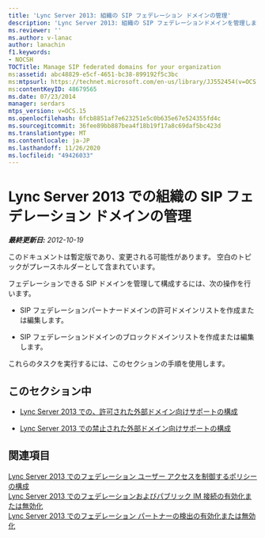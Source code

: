 ```yaml
---
title: 'Lync Server 2013: 組織の SIP フェデレーション ドメインの管理'
description: 'Lync Server 2013: 組織の SIP フェデレーションドメインを管理します。'
ms.reviewer: ''
ms.author: v-lanac
author: lanachin
f1.keywords:
- NOCSH
TOCTitle: Manage SIP federated domains for your organization
ms:assetid: abc48829-e5cf-4651-bc38-899192f5c3bc
ms:mtpsurl: https://technet.microsoft.com/en-us/library/JJ552454(v=OCS.15)
ms:contentKeyID: 48679565
ms.date: 07/23/2014
manager: serdars
mtps_version: v=OCS.15
ms.openlocfilehash: 6fcb8851af7e623251e5c0b635e67e524355fd4c
ms.sourcegitcommit: 36fee89bb887bea4f18b19f17a8c69daf5bc423d
ms.translationtype: MT
ms.contentlocale: ja-JP
ms.lasthandoff: 11/26/2020
ms.locfileid: "49426033"
---
```

# <a name="manage-sip-federated-domains-for-your-organization-in-lync-server-2013"></a>Lync Server 2013 での組織の SIP フェデレーション ドメインの管理

<div data-xmlns="http://www.w3.org/1999/xhtml">

<div class="topic" data-xmlns="http://www.w3.org/1999/xhtml" data-msxsl="urn:schemas-microsoft-com:xslt" data-cs="https://msdn.microsoft.com/">

<div data-asp="https://msdn2.microsoft.com/asp">



</div>

<div id="mainSection">

<div id="mainBody">

<span> </span>

_**最終更新日:** 2012-10-19_

このドキュメントは暫定版であり、変更される可能性があります。 空白のトピックがプレースホルダーとして含まれています。

フェデレーションできる SIP ドメインを管理して構成するには、次の操作を行います。

  - SIP フェデレーションパートナードメインの許可ドメインリストを作成または編集します。

  - SIP フェデレーションドメインのブロックドメインリストを作成または編集します。

これらのタスクを実行するには、このセクションの手順を使用します。

<div>

## <a name="in-this-section"></a>このセクション中

  - [Lync Server 2013 での、許可された外部ドメイン向けサポートの構成](lync-server-2013-configure-support-for-allowed-external-domains.md)

  - [Lync Server 2013 での禁止された外部ドメイン向けサポートの構成](lync-server-2013-configure-support-for-blocked-external-domains.md)

</div>

<div>

## <a name="see-also"></a>関連項目


[Lync Server 2013 でのフェデレーション ユーザー アクセスを制御するポリシーの構成](lync-server-2013-configure-policies-to-control-federated-user-access.md)  
[Lync Server 2013 でのフェデレーションおよびパブリック IM 接続の有効化または無効化](lync-server-2013-enable-or-disable-federation-and-public-im-connectivity.md)  
[Lync Server 2013 でのフェデレーション パートナーの検出の有効化または無効化](lync-server-2013-enable-or-disable-discovery-of-federation-partners.md)  
  

</div>

</div>

<span> </span>

</div>

</div>

</div>

